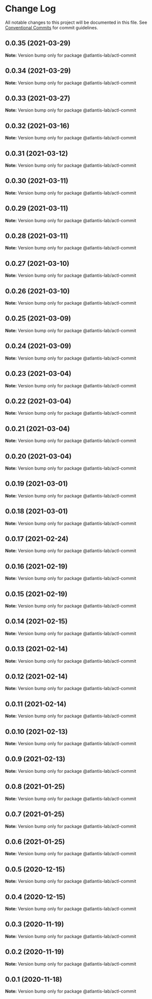# Change Log

All notable changes to this project will be documented in this file.
See [Conventional Commits](https://conventionalcommits.org) for commit guidelines.

## 0.0.35 (2021-03-29)

**Note:** Version bump only for package @atlantis-lab/actl-commit





## 0.0.34 (2021-03-29)

**Note:** Version bump only for package @atlantis-lab/actl-commit





## 0.0.33 (2021-03-27)

**Note:** Version bump only for package @atlantis-lab/actl-commit





## 0.0.32 (2021-03-16)

**Note:** Version bump only for package @atlantis-lab/actl-commit





## 0.0.31 (2021-03-12)

**Note:** Version bump only for package @atlantis-lab/actl-commit





## 0.0.30 (2021-03-11)

**Note:** Version bump only for package @atlantis-lab/actl-commit





## 0.0.29 (2021-03-11)

**Note:** Version bump only for package @atlantis-lab/actl-commit





## 0.0.28 (2021-03-11)

**Note:** Version bump only for package @atlantis-lab/actl-commit





## 0.0.27 (2021-03-10)

**Note:** Version bump only for package @atlantis-lab/actl-commit





## 0.0.26 (2021-03-10)

**Note:** Version bump only for package @atlantis-lab/actl-commit





## 0.0.25 (2021-03-09)

**Note:** Version bump only for package @atlantis-lab/actl-commit





## 0.0.24 (2021-03-09)

**Note:** Version bump only for package @atlantis-lab/actl-commit





## 0.0.23 (2021-03-04)

**Note:** Version bump only for package @atlantis-lab/actl-commit





## 0.0.22 (2021-03-04)

**Note:** Version bump only for package @atlantis-lab/actl-commit





## 0.0.21 (2021-03-04)

**Note:** Version bump only for package @atlantis-lab/actl-commit





## 0.0.20 (2021-03-04)

**Note:** Version bump only for package @atlantis-lab/actl-commit





## 0.0.19 (2021-03-01)

**Note:** Version bump only for package @atlantis-lab/actl-commit





## 0.0.18 (2021-03-01)

**Note:** Version bump only for package @atlantis-lab/actl-commit





## 0.0.17 (2021-02-24)

**Note:** Version bump only for package @atlantis-lab/actl-commit





## 0.0.16 (2021-02-19)

**Note:** Version bump only for package @atlantis-lab/actl-commit





## 0.0.15 (2021-02-19)

**Note:** Version bump only for package @atlantis-lab/actl-commit





## 0.0.14 (2021-02-15)

**Note:** Version bump only for package @atlantis-lab/actl-commit





## 0.0.13 (2021-02-14)

**Note:** Version bump only for package @atlantis-lab/actl-commit





## 0.0.12 (2021-02-14)

**Note:** Version bump only for package @atlantis-lab/actl-commit





## 0.0.11 (2021-02-14)

**Note:** Version bump only for package @atlantis-lab/actl-commit





## 0.0.10 (2021-02-13)

**Note:** Version bump only for package @atlantis-lab/actl-commit





## 0.0.9 (2021-02-13)

**Note:** Version bump only for package @atlantis-lab/actl-commit





## 0.0.8 (2021-01-25)

**Note:** Version bump only for package @atlantis-lab/actl-commit





## 0.0.7 (2021-01-25)

**Note:** Version bump only for package @atlantis-lab/actl-commit





## 0.0.6 (2021-01-25)

**Note:** Version bump only for package @atlantis-lab/actl-commit





## 0.0.5 (2020-12-15)

**Note:** Version bump only for package @atlantis-lab/actl-commit





## 0.0.4 (2020-12-15)

**Note:** Version bump only for package @atlantis-lab/actl-commit





## 0.0.3 (2020-11-19)

**Note:** Version bump only for package @atlantis-lab/actl-commit





## 0.0.2 (2020-11-19)

**Note:** Version bump only for package @atlantis-lab/actl-commit





## 0.0.1 (2020-11-18)

**Note:** Version bump only for package @atlantis-lab/actl-commit
